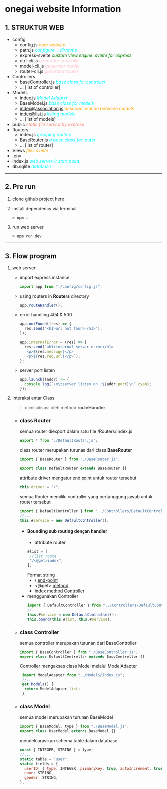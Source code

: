 # onegai website Information

## 1. STRUKTUR WEB

- config
  - config.js <i style="color:orange">core website</i>
  - path.js <i style="color:aqua">configure \_\_dirname</i>
  - express-svelte <i style="color:green">custom view engine: svelte for express</i>
  - ctrl-cli.js <i style="color:pink">generator controller</i>
  - model-cli.js <i style="color:pink">generator model</i>
  - router-cli.js <i style="color:pink">generator router</i>
- Controllers
  - baseController.js <i style="color:aqua">base class for controller</i>
  - ... [list of controller]
- Models
  - index.js <i style="color:aqua">Model Adapter</i>
  - BaseModel.js <i style="color:aqua">base class for models</i>
  - index@association.js <i style="color:orange">describe relation between models</i>
  - index@list.js <i style="color:aqua">listing models</i>
  - ... [list of models]
- public <i style="color:salmon">static file served by express</i>
- Routers
  - index.js <i style="color:aqua">grouping routers</i>
  - BaseRouter.js <i style="color:aqua">a base class for router</i>
  - ... [list of router]
- Views <i style="color:orange">files svelte</i>
- .env
- index.js <i style="color:aqua">web server // start point</i>
- db.sqlite <i style="color:aqua">database</i>

---

## 2. Pre run

1. clone github project [here](https://github.com/harakun24/onegai.git)
2. install dependency via terminal

   ```
   > npm i
   ```

3. run web server

   ```
   > npm run dev
   ```

---

## 3. Flow program

1.  web server

    - import express instance
      ```javascript
      import app from "./config/config.js";
      ```
    - using routers in **Routers** directory
      ```javascript
      app.routeHandler();
      ```
    - error handling 404 & 500

      ```javascript
      app.notFound((res) => {
        res.send("<h1>url not found</h1>");
      });

      app.internalError = (res) => {
        res.send(`<h1>internal server error</h1>
         <p>${res.message}</p>
         <p>${res.req.url}</p>`);
      };
      ```

    - server port listen
      ```javascript
      app.launch((addr) => {
        console.log(`\n\tserver listen on :${addr.port}\n`.cyan);
      });
      ```

2.  Interaksi antar Class

    > diinisialisasi oleh method **routeHandler**

    - ### class Router

      semua router diexport dalam satu file /Routers/index.js

      ```js
      export * from "./DefaultRouter.js";
      ```

      class router merupakan turunan dari class **BaseRouter**

      ```javascript
      import { BaseRouter } from "./BaseRouter.js";

      export class DefaultRouter extends BaseRouter {}
      ```

      attribute driver mengatur end point untuk router tersebut

      ```js
      this.driver = "/";
      ```

      semua Router memiliki controller yang bertanggung jawab untuk router tersebut

      ```js
      import { DefaultController } from "../Controllers/DefaultController.js";
      //...
      this.#service = new DefaultController();
      ```

      - #### Bounding sub routing dengan handler
        - attribute router
        ```js
        #list = [
         //list route
         "/<@get>index",
        ];
        ```
        Format string
        - / [end-point](#)
        - <@get> [method](#)
        - index [method Controller](#)
      - menggunakan Controller
        ```js
        import { DefaultController } from "../Controllers/DefaultController.js";
        //...
        this.#service = new DefaultController();
        this.bound(this.#list, this.#service);
        ```

    - ### class Controller

      semua controller merupakan turunan dari BaseController

      ```js
      import { BaseController } from "./BaseController.js";
      export class DefaultController extends BaseController {}
      ```

      Controller mengakses class Model melalui ModelAdapter

      ```js
       import ModelAdapter from "../Models/index.js";
       //...
       get Models() {
        return ModelAdapter.list;
       }
      ```

    - ### class Model

      semua model merupakan turunan BaseModel

      ```js
      import { BaseModel, type } from "./BaseModel.js";
      export class UserModel extends BaseModel {}
      ```

      mendeklarasikan schema table dalam database

      ```js
      const { INTEGER, STRING } = type;
      //...
      static table = "user";
      static fields = {
        userID: { type: INTEGER, primaryKey: true, autoIncrement: true },
        name: STRING,
        gender: STRING,
      };
      ```

